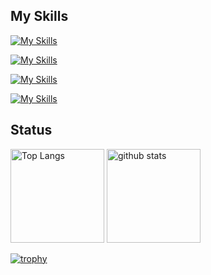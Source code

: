 ## My Skills

[![My Skills](https://skillicons.dev/icons?i=go,py,js,ts)](https://skillicons.dev)

[![My Skills](https://skillicons.dev/icons?i=vue,nuxtjs)](https://skillicons.dev)

[![My Skills](https://skillicons.dev/icons?i=linux,docker,kubernetes,gcp)](https://skillicons.dev)

[![My Skills](https://skillicons.dev/icons?i=nginx,postgres,redis,git,github,vscode)](https://skillicons.dev)

## Status

<p align="left"> 
  <img alt="Top Langs" height="150px" src="https://github-readme-stats.vercel.app/api/top-langs/?username=nakamu-ms&layout=compact&show_icons=true&theme=onedark" />
  <img alt="github stats" height="150px" src="https://github-readme-stats.vercel.app/api?username=nakamu-ms&theme=onedark&show_icons=ture" />
</p>

[![trophy](https://github-profile-trophy.vercel.app/?username=nakamu-ms&theme=onedark&column=7
)](https://github.com/ryo-ma/github-profile-trophy)
